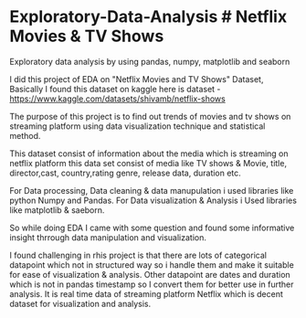 # Exploratory-Data-Analysis # Netflix Movies & TV Shows

Exploratory data analysis by using pandas, numpy, matplotlib and seaborn

I did this project of EDA on "Netflix Movies and TV Shows" Dataset, Basically I found this dataset on kaggle
here is dataset - https://www.kaggle.com/datasets/shivamb/netflix-shows

The purpose of this project is to find out trends of movies and tv shows on streaming platform using data visualization technique and statistical method.

This dataset consist of information about the media which is streaming on netflix platform this data set consist of media like TV shows & Movie, title, director,cast,
country,rating genre, release data, duration etc.

For Data processing, Data cleaning & data manupulation i used libraries like python Numpy and Pandas. For Data visualization & Analysis i Used libraries like 
matplotlib & saeborn.

So while doing EDA I came with some question and found some informative insight thrrough data manipulation and visualization.

I found challenging in rhis project is that there are lots of categorical datapoint which not in structured way so i handle them and make it suitable for ease of 
visualization & analysis. Other datapoint are dates and duration which is not in pandas timestamp so I convert them for better use in further analysis. It is real time data of
streaming platform Netflix which is decent dataset for visualization and analysis.
